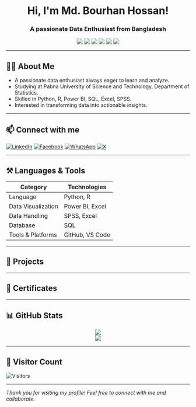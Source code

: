 <h1 align="center">Hi, I'm Md. Bourhan Hossan!</h1>
<h3 align="center">A passionate Data Enthusiast from Bangladesh</h3>

<p align="center">
  <img src="https://img.shields.io/badge/Python-3776AB?style=for-the-badge&logo=python&logoColor=white" />
  <img src="https://img.shields.io/badge/R-276DC3?style=for-the-badge&logo=r&logoColor=white" />
  <img src="https://img.shields.io/badge/Power%20BI-F2C811?style=for-the-badge&logo=powerbi&logoColor=black" />
  <img src="https://img.shields.io/badge/SQL-005C84?style=for-the-badge&logo=postgresql&logoColor=white" />
  <img src="https://img.shields.io/badge/Excel-217346?style=for-the-badge&logo=microsoft-excel&logoColor=white" />
  <img src="https://img.shields.io/badge/SPSS-0033A0?style=for-the-badge" />
</p>

---

## 🧑‍🎓 About Me

- A passionate data enthusiast always eager to learn and analyze.
- Studying at Pabna University of Science and Technology, Department of Statistics.
- Skilled in Python, R, Power BI, SQL, Excel, SPSS.
- Interested in transforming data into actionable insights.

---

## 📫 Connect with me

[![LinkedIn](https://img.shields.io/badge/LinkedIn-0077B5?logo=linkedin&style=for-the-badge)](https://www.linkedin.com/in/bourhanhossan)
[![Facebook](https://img.shields.io/badge/Facebook-1877F2?logo=facebook&style=for-the-badge)](https://www.facebook.com/mdbourhan.hossan)
[![WhatsApp](https://img.shields.io/badge/WhatsApp-25D366?logo=whatsapp&style=for-the-badge)](https://wa.me/8801740043234)
[![X](https://img.shields.io/badge/X-000000?logo=twitter&style=for-the-badge)](https://twitter.com/md_bourhan1)

---

## ⚒️ Languages & Tools

|  Category            |  Technologies                         |
|----------------------|--------------------------|
|  Language            |  Python, R                           |
|  Data Visualization  |  Power BI, Excel                     |
|  Data Handling       |  SPSS, Excel                         |
|  Database            |  SQL                                 |
|  Tools & Platforms   |  GitHub, VS Code                     |

---

## 📂 Projects

<!-- 
1. Project Title - Short description.
2. Project Title - Short description.
3. Project Title - Short description.
-->

---

## 🏅 Certificates

<!-- 
- Course Name - Platform
- Course Name - Platform
-->

---

## 📊 GitHub Stats

<p align="center">
  <img src="https://github-readme-stats.vercel.app/api?username=bourhan2&show_icons=true&theme=dark" />
  <br />
  <img src="https://streak-stats.demolab.com?user=bourhan2&theme=dark" />
</p>

---

## 🧮 Visitor Count

![Visitors](https://shields.io/badge/dynamic/json?color=success&label=Profile%20Views&query=value&url=https://api.countapi.xyz/hit/github.com/bourhan2/visits&style=for-the-badge)

---

*Thank you for visiting my profile! Feel free to connect with me and collaborate.*
